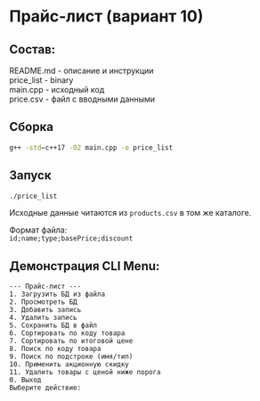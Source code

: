 # Прайс-лист (вариант 10)

## Состав:
README.md - описание и инструкции   
price_list - binary    
main.cpp - исходный код  
price.csv - файл с вводными данными  


## Сборка
```bash
g++ -std=c++17 -O2 main.cpp -o price_list
```

## Запуск
```bash
./price_list
```

Исходные данные читаются из `products.csv` в том же каталоге.

Формат файла:  
`id;name;type;basePrice;discount`


## Демонстрация CLI Menu: 

```
--- Прайс-лист ---
1. Загрузить БД из файла
2. Просмотреть БД
3. Добавить запись
4. Удалить запись
5. Сохранить БД в файл
6. Сортировать по коду товара
7. Сортировать по итоговой цене
8. Поиск по коду товара
9. Поиск по подстроке (имя/тип)
10. Применить акционную скидку
11. Удалить товары с ценой ниже порога
0. Выход
Выберите действие:
```
